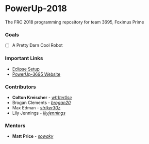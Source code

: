 # PowerUp-2018
The FRC 2018 programming repository for team 3695, Foximus Prime

### Goals
 - [ ] A Pretty Darn Cool Robot

### Important Links
 - [Eclipse Setup](https://wpilib.screenstepslive.com/s/4485/m/13809/l/599681-installing-eclipse-c-java)
 - [PowerUp-3695 Website](http://code.rckreischer.me/PowerUp-2018/)
### Contributors
 * **Colton Kreischer** - [*wh1ter0se*](https://github.com/wh1ter0se)
 * Brogan Clements - [*brogan20*](https://github.com/brogan20)
 * Max Edman - [*striker30z*](https://github.com/striker30z)
 * Lily Jennings - [*lilyjennings*](https://github.com/lilyjennings)
 
### Mentors
 * **Matt Price** - [*sowaky*](https://github.com/SoWaky)
